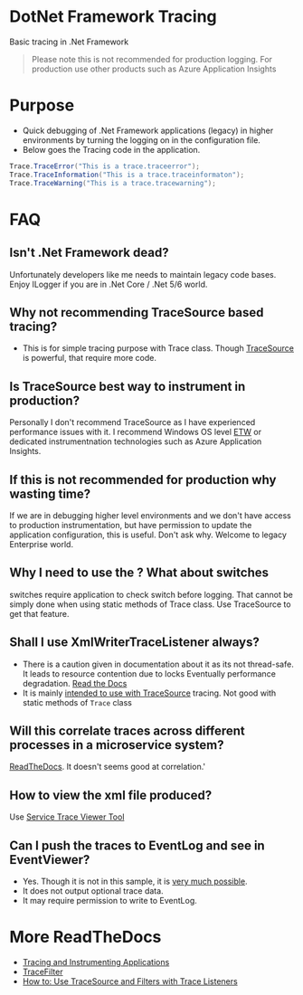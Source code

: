 # DotNet Framework Tracing
Basic tracing in .Net Framework

> Please note this is not recommended for production logging. For production use other products such as Azure Application Insights 

# Purpose
- Quick debugging of .Net Framework applications (legacy) in higher environments by turning the logging on in the configuration file.
- Below goes the Tracing code in the application.

```csharp
Trace.TraceError("This is a trace.traceerror");
Trace.TraceInformation("This is a trace.traceinformaton");
Trace.TraceWarning("This is a trace.tracewarning"); 
```

# FAQ

## Isn't .Net Framework dead?
Unfortunately developers like me needs to maintain legacy code bases. Enjoy ILogger if you are in .Net Core / .Net 5/6 world.

## Why not recommending TraceSource based tracing?
- This is for simple tracing purpose with Trace class. Though [TraceSource](https://docs.microsoft.com/en-us/dotnet/api/system.diagnostics.tracesource?view=net-5.0) is powerful, that require more code. 

## Is TraceSource best way to instrument in production?
Personally I don't recommend TraceSource as I have experienced performance issues with it. I recommend Windows OS level [ETW](https://docs.microsoft.com/en-us/dotnet/framework/performance/etw-events) or dedicated instrumentnation technologies such as Azure Application Insights.

## If this is not recommended for production why wasting time?
If we are in debugging higher level environments and we don't have access to production instrumentation, but have permission to update the application configuration, this is useful.
Don't ask why. Welcome to legacy Enterprise world.

## Why I need to use the <filter>? What about switches
switches require application to check switch before logging. That cannot be simply done when using static methods of Trace class. Use TraceSource to get that feature.

## Shall I use XmlWriterTraceListener always?
- There is a caution given in documentation about it as its not thread-safe. It leads to resource contention due to locks Eventually performance degradation. [Read the Docs](https://docs.microsoft.com/en-us/dotnet/framework/wcf/diagnostics/tracing/configuring-tracing#configuring-trace-listeners-to-consume-traces)
- It is mainly [intended to use with TraceSource](https://docs.microsoft.com/en-us/dotnet/api/system.diagnostics.xmlwritertracelistener?view=net-5.0#remarks) tracing. Not good with static methods of `Trace` class  

## Will this correlate traces across different processes in a microservice system?
[ReadTheDocs](https://docs.microsoft.com/en-us/dotnet/framework/wcf/diagnostics/tracing/configuring-tracing#configuring-activity-tracing-and-propagation-for-correlation). It doesn't seems good at correlation.'

## How to view the xml file produced?
Use [Service Trace Viewer Tool](https://docs.microsoft.com/en-us/dotnet/framework/wcf/service-trace-viewer-tool-svctraceviewer-exe?redirectedfrom=MSDN)

## Can I push the traces to EventLog and see in EventViewer?
- Yes. Though it is not in this sample, it is [very much possible](https://docs.microsoft.com/en-us/dotnet/api/system.diagnostics.eventlogtracelistener?view=windowsdesktop-5.0).
- It does not output optional trace data.
- It may require permission to write to EventLog.

# More ReadTheDocs

- [Tracing and Instrumenting Applications](https://docs.microsoft.com/en-us/dotnet/framework/debug-trace-profile/tracing-and-instrumenting-applications)
- [TraceFilter](https://docs.microsoft.com/en-us/dotnet/api/system.diagnostics.tracefilter?view=net-5.0)
- [How to: Use TraceSource and Filters with Trace Listeners](https://docs.microsoft.com/en-us/dotnet/framework/debug-trace-profile/how-to-use-tracesource-and-filters-with-trace-listeners)
